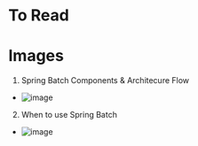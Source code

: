 # To Read

# Images
1. Spring Batch Components & Architecure Flow
* ![image](https://user-images.githubusercontent.com/7721150/177033836-5895ac8e-c29f-467d-ad03-0d67f54a0ac1.png)
2. When to use Spring Batch
* ![image](https://user-images.githubusercontent.com/7721150/177033786-a40d1df4-9e4d-45a2-8f84-72b237ec8d5e.png)

